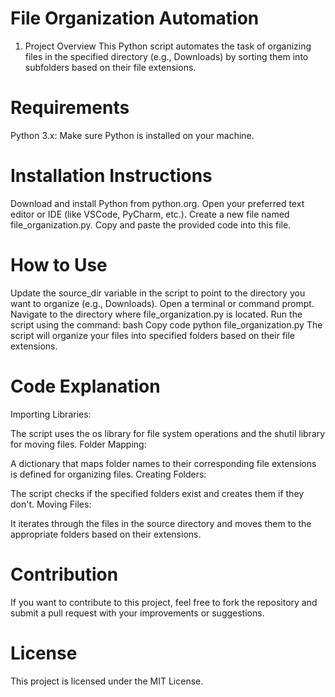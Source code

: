 # File Organization Automation
1. Project Overview
This Python script automates the task of organizing files in the specified directory (e.g., Downloads) by sorting them into subfolders based on their file extensions.

# Requirements
Python 3.x: Make sure Python is installed on your machine.
# Installation Instructions
Download and install Python from python.org.
Open your preferred text editor or IDE (like VSCode, PyCharm, etc.).
Create a new file named file_organization.py.
Copy and paste the provided code into this file.
# How to Use
Update the source_dir variable in the script to point to the directory you want to organize (e.g., Downloads).
Open a terminal or command prompt.
Navigate to the directory where file_organization.py is located.
Run the script using the command:
bash
Copy code
python file_organization.py
The script will organize your files into specified folders based on their file extensions.
# Code Explanation
Importing Libraries:

The script uses the os library for file system operations and the shutil library for moving files.
Folder Mapping:

A dictionary that maps folder names to their corresponding file extensions is defined for organizing files.
Creating Folders:

The script checks if the specified folders exist and creates them if they don't.
Moving Files:

It iterates through the files in the source directory and moves them to the appropriate folders based on their extensions.
# Contribution
If you want to contribute to this project, feel free to fork the repository and submit a pull request with your improvements or suggestions.

# License
This project is licensed under the MIT License.